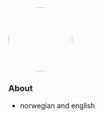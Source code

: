 <img src="https://avatars.githubusercontent.com/u/59508244?v=4" height="128" style="border-radius:50%;">

### About
- norwegian and english

